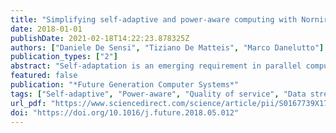 ```yaml
---
title: "Simplifying self-adaptive and power-aware computing with Nornir"
date: 2018-01-01
publishDate: 2021-02-18T14:22:23.878325Z
authors: ["Daniele De Sensi", "Tiziano De Matteis", "Marco Danelutto"]
publication_types: ["2"]
abstract: "Self-adaptation is an emerging requirement in parallel computing. It enables the dynamic selection of resources toallocate to the application in order to meet performance and power consumption requirements. This is particularly relevant in Fog Applications, where data is generated by a number of devices at a varying rate, according to users’ activity. By dynamically selecting the appropriate number of resources it is possible, for example, to use at each time step the minimum amount of resources needed to process the incoming data. Implementing such kind of algorithms may be a complex task, due to low-level interactions with the underlying hardware and to non-intrusive and low-overhead monitoring of the applications. For these reasons, in this paper we propose Nornir, a C++-based framework, which can be used to enforce performance and power consumption constraints on parallel applications running on shared memory multicores. The framework can be easily customized by algorithm designers to implement new self-adaptive policies. By instrumenting the applications in the PARSEC benchmark, we provide to strategy designers a wide set of applications already interfaced to Nornir. In addition to this, to prove its flexibility, we implemented and compared several state-of-the-art existing policies, showing that Nornir can also be used to easily analyze different algorithms and to provide useful insights on them."
featured: false
publication: "*Future Generation Computer Systems*"
tags: ["Self-adaptive", "Power-aware", "Quality of service", "Data stream processing", "Fog computing", "Parallel computing"]
url_pdf: "https://www.sciencedirect.com/science/article/pii/S0167739X17326699"
doi: "https://doi.org/10.1016/j.future.2018.05.012"
---
```


